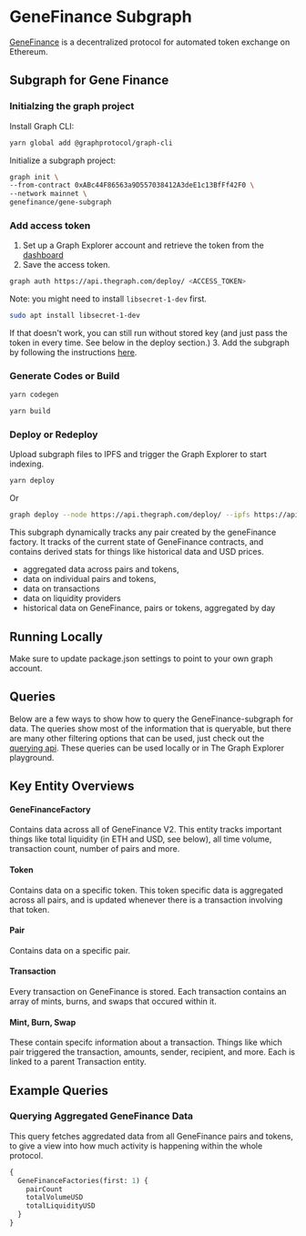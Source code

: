 # GeneFinance Subgraph

[GeneFinance](https://gene.finance/) is a decentralized protocol for automated token exchange on Ethereum.

## Subgraph for Gene Finance

### Initialzing the graph project

Install Graph CLI:

```bash
yarn global add @graphprotocol/graph-cli
```

Initialize a subgraph project:

```bash
graph init \
--from-contract 0xABc44F86563a9D557038412A3deE1c13BfFf42F0 \
--network mainnet \
genefinance/gene-subgraph
```

### Add access token

1. Set up a Graph Explorer account and retrieve the token from the [dashboard](https://thegraph.com/explorer/dashboard)
2. Save the access token.

```bash
graph auth https://api.thegraph.com/deploy/ <ACCESS_TOKEN>
```

Note: you might need to install `libsecret-1-dev` first.

```bash
sudo apt install libsecret-1-dev
```

If that doesn't work, you can still run without stored key (and just pass the token in every time. See below in the deploy section.) 3. Add the subgraph by following the instructions [here](https://thegraph.com/docs/deploy-a-subgraph#create-the-subgraph).

### Generate Codes or Build

```bash
yarn codegen
```

```bash
yarn build
```

### Deploy or Redeploy

Upload subgraph files to IPFS and trigger the Graph Explorer to start indexing.

```bash
yarn deploy
```

Or

```bash
graph deploy --node https://api.thegraph.com/deploy/ --ipfs https://api.thegraph.com/ipfs/ genefinance/gene-subgraph --access-token <ACCESS_TOKEN>
```

This subgraph dynamically tracks any pair created by the geneFinance factory. It tracks of the current state of GeneFinance contracts, and contains derived stats for things like historical data and USD prices.

- aggregated data across pairs and tokens,
- data on individual pairs and tokens,
- data on transactions
- data on liquidity providers
- historical data on GeneFinance, pairs or tokens, aggregated by day

## Running Locally

Make sure to update package.json settings to point to your own graph account.

## Queries

Below are a few ways to show how to query the GeneFinance-subgraph for data. The queries show most of the information that is queryable, but there are many other filtering options that can be used, just check out the [querying api](https://thegraph.com/docs/graphql-api). These queries can be used locally or in The Graph Explorer playground.

## Key Entity Overviews

#### GeneFinanceFactory

Contains data across all of GeneFinance V2. This entity tracks important things like total liquidity (in ETH and USD, see below), all time volume, transaction count, number of pairs and more.

#### Token

Contains data on a specific token. This token specific data is aggregated across all pairs, and is updated whenever there is a transaction involving that token.

#### Pair

Contains data on a specific pair.

#### Transaction

Every transaction on GeneFinance is stored. Each transaction contains an array of mints, burns, and swaps that occured within it.

#### Mint, Burn, Swap

These contain specifc information about a transaction. Things like which pair triggered the transaction, amounts, sender, recipient, and more. Each is linked to a parent Transaction entity.

## Example Queries

### Querying Aggregated GeneFinance Data

This query fetches aggredated data from all GeneFinance pairs and tokens, to give a view into how much activity is happening within the whole protocol.

```graphql
{
  GeneFinanceFactories(first: 1) {
    pairCount
    totalVolumeUSD
    totalLiquidityUSD
  }
}
```
